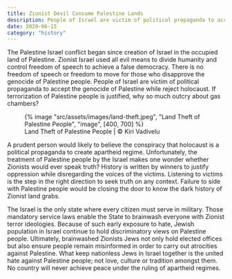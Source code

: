 ```yaml
---
title: Zionist Devil Consume Palestine Lands
description: People of Israel are victim of political propaganda to accept the genocide of Palestine while reject holocaust
date: 2020-06-15
category: "history"
---
```


The Palestine Israel conflict began since creation of Israel in the occupied land of Palestine. Zionist Israel used all evil means to divide humanity and control freedom of speech to achieve a false democracy. There is no freedom of speech or freedom to move for those who disapprove the genocide of Palestine people. People of Israel are victim of political propaganda to accept the genocide of Palestine while reject holocaust. If terrorization of Palestine people is justified, why so much outcry about gas chambers?

<!-- excerpt -->

<figure>
{% image "src/assets/images/land-theft.jpeg", "Land Theft of Palestine People", "image", [400, 700] %}
<figcaption>Land Theft of Palestine People | © Kiri Vadivelu
</figcaption>
</figure>

A prudent person would likely to believe the conspiracy that holocaust is a political propaganda to create apartheid regime. Unfortunately, the treatment of Palestine people by the Israel makes one wonder whether Zionists would ever speak truth? History is written by winners to justify oppression while disregarding the voices of the victims. Listening to victims is the step in the right direction to seek truth on any context. Failure to side with Palestine people would be closing the door to know the dark history of Zionist land grabs.

The Israel is the only state where every citizen must serve in military. Those mandatory service laws enable the State to brainwash everyone with Zionist terror ideologies. Because of such early exposure to hate, Jewish population in Israel continue to hold discriminatory views on Palestine people. Ultimately, brainwashed Zionists Jews not only hold elected offices but also ensure people remain misinformed in order to carry out atrocities against Palestine. What keep nationless Jews in Israel together is the united hate against Palestine people; not love, culture or tradition amongst them. No country will never achieve peace under the ruling of apartheid regimes.
